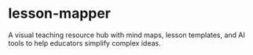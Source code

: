 # lesson-mapper
A visual teaching resource hub with mind maps, lesson templates, and AI tools to help educators simplify complex ideas.
